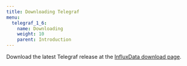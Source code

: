 ```yaml
---
title: Downloading Telegraf
menu:
  telegraf_1_6:
    name: Downloading
    weight: 10
    parent: Introduction
---
```




Download the latest Telegraf release at the [InfluxData download page](https://influxdata.com/downloads/#telegraf).
